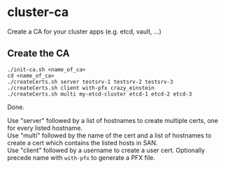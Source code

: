 # cluster-ca
Create a CA for your cluster apps (e.g. etcd, vault, ...)

Create the CA
-------------

```
./init-ca.sh <name_of_ca>
cd <name_of_ca>
./createCerts.sh server testsrv-1 testsrv-2 testsrv-3
./createCerts.sh client with-pfx crazy_einstein
./createCerts.sh multi my-etcd-cluster etcd-1 etcd-2 etcd-3

```
Done.

Use "server" followed by a list of hostnames to create multiple certs, one for every listed hostname.  
Use "multi" followed by the name of the cert and a list of hostnames to create a cert which contains the listed hosts in SAN.  
Use "client" followed by a username to create a user cert. Optionally precede name with `with-pfx` to generate a PFX file. 


